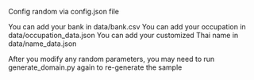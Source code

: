 Config random via config.json file

You can add your bank in data/bank.csv
You can add your occupation in data/occupation_data.json
You can add your customized Thai name in data/name_data.json

After you modify any random parameters, you may need to run generate_domain.py again to re-generate the sample